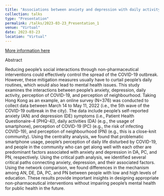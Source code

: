 ```yaml
---
title: "Associations between anxiety and depression with daily activity, perception of COVID-19, and perception of neighbourhood during the 5th wave of COVID-19 outbreak in Hong Kong"
collection: talks
type: "Presentation"
permalink: /talks/2023-03-23_Presentation_1
venue: "Virtual"
date: 2023-03-23
location: "Virtual"
---
```


[More information here](https://aag.secure-platform.com/aag2023/solicitations/39/sessiongallery/5923/application/22927)

Abstract

Reducing people’s social interactions through non-pharmaceutical interventions could effectively control the spread of the COVID-19 outbreak. However, these mitigation measures usually have to curtail people’s daily routines, which would also lead to mental health issues. This study examines the interactions between people’s anxiety, depression, daily activity, perception of COVID-19, and perception of neighbourhood. Taking Hong Kong as an example, an online survey (N=376) was conducted to collect data between March 14 to May 11, 2022 (i.e., the 5th wave of the COVID-19 outbreak in the city). The data include people’s self-reported anxiety (AN) and depression (DE) symptoms (i.e., Patient Health Questionaire-4 [PHQ-4]), daily activities (DA) (e.g., the usage of smartphone), perception of COVID-19 (PC) (e.g., the risk of infecting COVID-19), and perception of neighbourhood (PN) (e.g., this is a close-knit community). Using the centrality analysis, we found that problematic smartphone usage, people’s perception of daily life disturbed by COVID-19, and people in the community who can get along well with each other are predominant factors associated with anxiety and depression in DA, PC, and PN, respectively. Using the critical path analysis, we identified several critical paths connecting anxiety, depression, and their associated factors. Using the network comparison, we found differences in the mechanism among AN, DE, DA, PC, and PN between people with low and high levels of education. These results provide important insights in designing appropriate non-pharmaceutical interventions without impairing people’s mental health for public health in the future.
